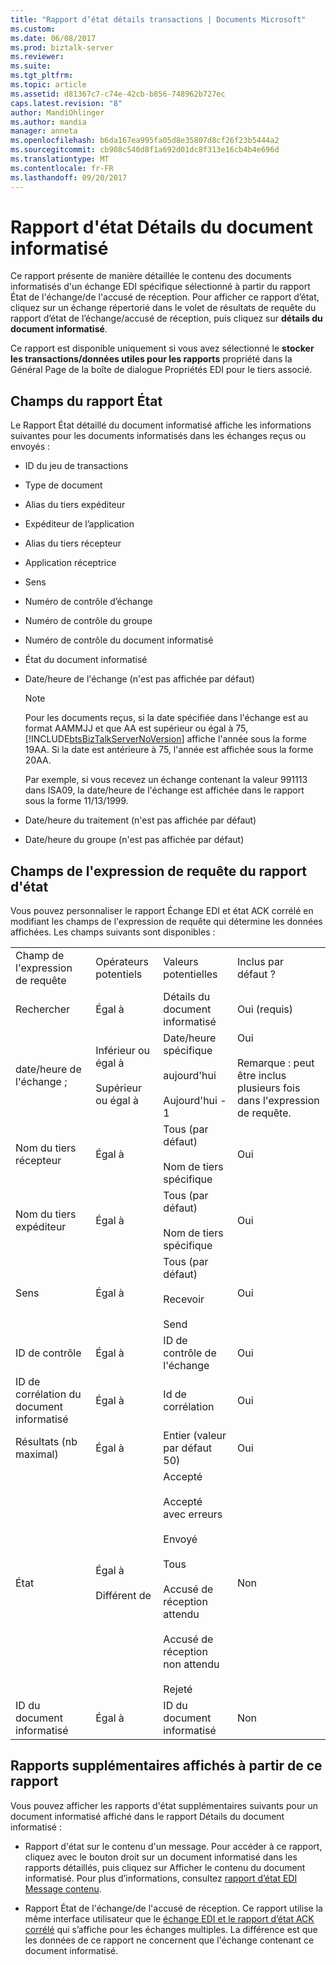 ```yaml
---
title: "Rapport d’état détails transactions | Documents Microsoft"
ms.custom: 
ms.date: 06/08/2017
ms.prod: biztalk-server
ms.reviewer: 
ms.suite: 
ms.tgt_pltfrm: 
ms.topic: article
ms.assetid: d81367c7-c74e-42cb-b856-748962b727ec
caps.latest.revision: "8"
author: MandiOhlinger
ms.author: mandia
manager: anneta
ms.openlocfilehash: b6da167ea995fa05d8e35807d8cf26f23b5444a2
ms.sourcegitcommit: cb908c540d8f1a692d01dc8f313e16cb4b4e696d
ms.translationtype: MT
ms.contentlocale: fr-FR
ms.lasthandoff: 09/20/2017
---
```

# <a name="transaction-set-details-status-report"></a>Rapport d'état Détails du document informatisé
Ce rapport présente de manière détaillée le contenu des documents informatisés d'un échange EDI spécifique sélectionné à partir du rapport État de l'échange/de l'accusé de réception. Pour afficher ce rapport d’état, cliquez sur un échange répertorié dans le volet de résultats de requête du rapport d’état de l’échange/accusé de réception, puis cliquez sur **détails du document informatisé**.  
  
 Ce rapport est disponible uniquement si vous avez sélectionné le **stocker les transactions/données utiles pour les rapports** propriété dans la Général Page de la boîte de dialogue Propriétés EDI pour le tiers associé.  
  
## <a name="fields-in-the-status-report"></a>Champs du rapport État  
 Le Rapport État détaillé du document informatisé affiche les informations suivantes pour les documents informatisés dans les échanges reçus ou envoyés :  
  
-   ID du jeu de transactions  
  
-   Type de document  
  
-   Alias du tiers expéditeur  
  
-   Expéditeur de l’application  
  
-   Alias du tiers récepteur  
  
-   Application réceptrice  
  
-   Sens  
  
-   Numéro de contrôle d’échange  
  
-   Numéro de contrôle du groupe  
  
-   Numéro de contrôle du document informatisé  
  
-   État du document informatisé  
  
-   Date/heure de l'échange (n'est pas affichée par défaut)  
  
    > [!NOTE]
    >  Pour les documents reçus, si la date spécifiée dans l'échange est au format AAMMJJ et que AA est supérieur ou égal à 75, [!INCLUDE[btsBizTalkServerNoVersion](../includes/btsbiztalkservernoversion-md.md)] affiche l'année sous la forme 19AA. Si la date est antérieure à 75, l'année est affichée sous la forme 20AA.  
    >   
    >  Par exemple, si vous recevez un échange contenant la valeur 991113 dans ISA09, la date/heure de l'échange est affichée dans le rapport sous la forme 11/13/1999.  
  
-   Date/heure du traitement (n'est pas affichée par défaut)  
  
-   Date/heure du groupe (n'est pas affichée par défaut)  
  
## <a name="fields-in-the-query-expression-for-the-status-report"></a>Champs de l'expression de requête du rapport d'état  
 Vous pouvez personnaliser le rapport Échange EDI et état ACK corrélé en modifiant les champs de l'expression de requête qui détermine les données affichées. Les champs suivants sont disponibles :  
  
|||||  
|-|-|-|-|  
|Champ de l'expression de requête|Opérateurs potentiels|Valeurs potentielles|Inclus par défaut ?|  
|Rechercher|Égal à|Détails du document informatisé|Oui (requis)|  
|date/heure de l'échange ;|Inférieur ou égal à<br /><br /> Supérieur ou égal à|Date/heure spécifique<br /><br /> aujourd'hui<br /><br /> Aujourd'hui - 1|Oui<br /><br /> Remarque : peut être inclus plusieurs fois dans l'expression de requête.|  
|Nom du tiers récepteur|Égal à|Tous (par défaut)<br /><br /> Nom de tiers spécifique|Oui|  
|Nom du tiers expéditeur|Égal à|Tous (par défaut)<br /><br /> Nom de tiers spécifique|Oui|  
|Sens|Égal à|Tous (par défaut)<br /><br /> Recevoir<br /><br /> Send|Oui|  
|ID de contrôle|Égal à|ID de contrôle de l'échange|Oui|  
|ID de corrélation du document informatisé|Égal à|Id de corrélation|Oui|  
|Résultats (nb maximal)|Égal à|Entier (valeur par défaut 50)|Oui|  
|État|Égal à<br /><br /> Différent de|Accepté<br /><br /> Accepté avec erreurs<br /><br /> Envoyé<br /><br /> Tous<br /><br /> Accusé de réception attendu<br /><br /> Accusé de réception non attendu<br /><br /> Rejeté|Non|  
|ID du document informatisé|Égal à|ID du document informatisé|Non|  
  
## <a name="additional-reports-displayed-from-this-report"></a>Rapports supplémentaires affichés à partir de ce rapport  
 Vous pouvez afficher les rapports d'état supplémentaires suivants pour un document informatisé affiché dans le rapport Détails du document informatisé :  
  
-   Rapport d'état sur le contenu d'un message. Pour accéder à ce rapport, cliquez avec le bouton droit sur un document informatisé dans les rapports détaillés, puis cliquez sur Afficher le contenu du document informatisé. Pour plus d’informations, consultez [rapport d’état EDI Message contenu](../core/edi-message-content-status-report.md).  
  
-   Rapport État de l'échange/de l'accusé de réception. Ce rapport utilise la même interface utilisateur que le [échange EDI et le rapport d’état ACK corrélé](../core/edi-interchange-and-correlated-ack-status-report.md) qui s’affiche pour les échanges multiples. La différence est que les données de ce rapport ne concernent que l'échange contenant ce document informatisé.  
  
